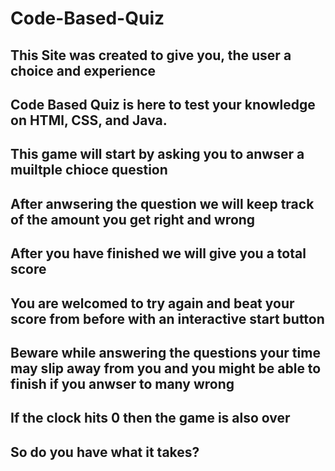 # Code-Based-Quiz

## This Site was created to give you, the user a choice and experience 
## Code Based Quiz is here to test your knowledge on HTMl, CSS, and Java.
## This game will start by asking you to anwser a muiltple chioce question
## After anwsering the question we will keep track of the amount you get right and wrong
## After you have finished we will give you a total score 
## You are welcomed to try again and beat your score from before with an interactive start button
## Beware while answering the questions your time may slip away from you and you might be able to finish if you anwser to many wrong
## If the clock hits 0 then the game is also over
## So do you have what it takes?
